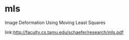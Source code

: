 # mls

Image Deformation Using Moving Least Squares

link:http://faculty.cs.tamu.edu/schaefer/research/mls.pdf
